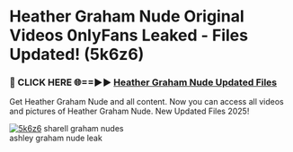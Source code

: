 # Heather Graham Nude Original Videos 0nlyFans Leaked - Files Updated! (5k6z6)

<h3>🔴 CLICK HERE 🌐==►► <a href="https://tinyurl.com/4mcuefdz" rel="nofollow">Heather Graham Nude Updated Files</a></h3>

Get Heather Graham Nude and all content. Now you can access all videos and pictures of Heather Graham Nude. New Updated Files 2025!

[![5k6z6](https://i.imgur.com/StAQSOY.gif)](https://tinyurl.com/4mcuefdz)
sharell graham nudes<br>
ashley graham nude leak